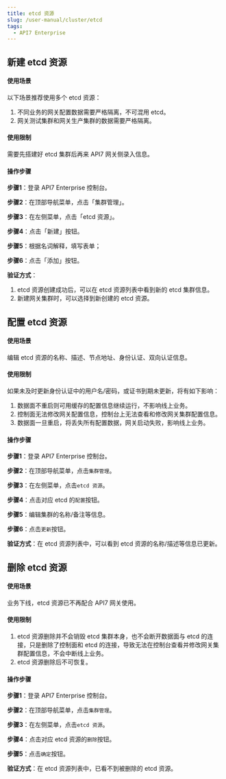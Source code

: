 ```yaml
---
title: etcd 资源
slug: /user-manual/cluster/etcd
tags:
  - API7 Enterprise
---
```


## 新建 etcd 资源
#### 使用场景

以下场景推荐使用多个 etcd 资源：
1. 不同业务的网关配置数据需要严格隔离，不可混用 etcd。
2. 网关测试集群和网关生产集群的数据需要严格隔离。

#### 使用限制

需要先搭建好 etcd 集群后再来 API7 网关侧录入信息。

#### 操作步骤

**步骤1**：登录 API7 Enterprise 控制台。

**步骤2**：在顶部导航菜单，点击「集群管理」。

**步骤3**：在左侧菜单，点击「etcd 资源」。

**步骤4**：点击「新建」按钮。

**步骤5**：根据名词解释，填写表单；

**步骤6**：点击「添加」按钮。

**验证方式**：
1. etcd 资源创建成功后，可以在 etcd 资源列表中看到新的 etcd 集群信息。
2. 新建网关集群时，可以选择到新创建的 etcd 资源。

## 配置 etcd 资源
#### 使用场景

编辑 etcd 资源的名称、描述、节点地址、身份认证、双向认证信息。

#### 使用限制

如果未及时更新身份认证中的用户名/密码，或证书到期未更新，将有如下影响：
1. 数据面不重启则可用缓存的配置信息继续运行，不影响线上业务。
2. 控制面无法修改网关配置信息，控制台上无法查看和修改网关集群配置信息。
3. 数据面一旦重启，将丢失所有配置数据，网关启动失败，影响线上业务。

#### 操作步骤

**步骤1**：登录 API7 Enterprise 控制台。

**步骤2**：在顶部导航菜单，点击`集群管理`。

**步骤3**：在左侧菜单，点击`etcd 资源`。

**步骤4**：点击对应 etcd 的`配置`按钮。

**步骤5**：编辑集群的名称/备注等信息。

**步骤6**：点击`更新`按钮。

**验证方式**：在 etcd 资源列表中，可以看到 etcd 资源的名称/描述等信息已更新。

## 删除 etcd 资源
#### 使用场景

业务下线，etcd 资源已不再配合 API7 网关使用。

#### 使用限制

1. etcd 资源删除并不会销毁 etcd 集群本身，也不会断开数据面与 etcd 的连接，只是删除了控制面和 etcd 的连接，导致无法在控制台查看并修改网关集群配置信息，不会中断线上业务。
2. etcd 资源删除后不可恢复。

#### 操作步骤

**步骤1**：登录 API7 Enterprise 控制台。

**步骤2**：在顶部导航菜单，点击`集群管理`。

**步骤3**：在左侧菜单，点击`etcd 资源`。

**步骤4**：点击对应 etcd 资源的`删除`按钮。

**步骤5**：点击`确定`按钮。

**验证方式**：在 etcd 资源列表中，已看不到被删除的 etcd 资源。
